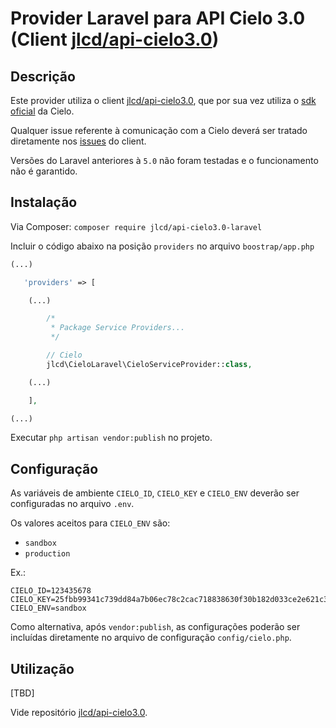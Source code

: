 # Provider Laravel para API Cielo 3.0 (Client [jlcd/api-cielo3.0](https://github.com/jlcd/api-cielo3.0))

## Descrição

Este provider utiliza o client [jlcd/api-cielo3.0](https://github.com/jlcd/api-cielo3.0), que por sua vez utiliza o [sdk oficial](https://github.com/DeveloperCielo/API-3.0-PHP) da Cielo.

Qualquer issue referente à comunicação com a Cielo deverá ser tratado diretamente nos [issues](https://github.com/jlcd/api-cielo3.0/issues) do client.

Versões do Laravel anteriores à `5.0` não foram testadas e o funcionamento não é garantido.

## Instalação

Via Composer: `composer require jlcd/api-cielo3.0-laravel`

Incluir o código abaixo na posição `providers` no arquivo `boostrap/app.php`
```php
(...)

   'providers' => [

    (...)

        /*
         * Package Service Providers...
         */

        // Cielo
        jlcd\CieloLaravel\CieloServiceProvider::class,

    (...)

    ],

(...)
```

Executar `php artisan vendor:publish` no projeto.

## Configuração

As variáveis de ambiente `CIELO_ID`, `CIELO_KEY` e `CIELO_ENV` deverão ser configuradas no arquivo `.env`.

Os valores aceitos para `CIELO_ENV` são:

- `sandbox`
- `production`

Ex.:

```plain
CIELO_ID=123435678
CIELO_KEY=25fbb99341c739dd84a7b06ec78c2cac718838630f30b182d033ce2e621c34f3
CIELO_ENV=sandbox
```

Como alternativa, após `vendor:publish`, as configurações poderão ser incluídas diretamente no arquivo de configuração `config/cielo.php`.

## Utilização

[TBD]

Vide repositório [jlcd/api-cielo3.0](https://github.com/jlcd/api-cielo3.0).